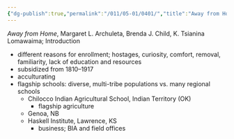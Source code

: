 ```yaml
---
{"dg-publish":true,"permalink":"/011/05-01/0401/","title":"Away from Home","tags":["ETHNS350"],"noteIcon":"1","created":"2024-10-19T20:27:19.169-07:00","updated":"2024-09-26T15:29:25.892-07:00"}
---
```


*Away from Home*, Margaret L. Archuleta, Brenda J. Child, K. Tsianina Lomawaima; Introduction

- different reasons for enrollment; hostages, curiosity, comfort, removal, familiarity, lack of education and resources
- subsidized from 1810–1917
- acculturating
- flagship schools: diverse, multi-tribe populations vs. many regional schools
	- Chilocco Indian Agricultural School, Indian Territory (OK)
		- flagship agriculture
	- Genoa, NB
	- Haskell Institute, Lawrence, KS
		- business; BIA and field offices